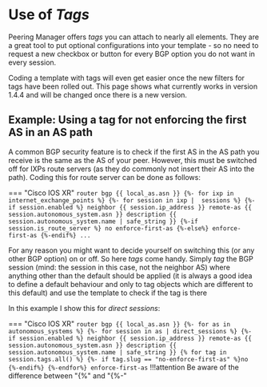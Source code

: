 # Use of _Tags_
Peering Manager offers _tags_ you can attach to nearly all elements. They are a great tool to put optional configurations into your template - so no need to request a new checkbox or button for every BGP option you do not want in every session.

Coding a template with tags will even get easier once the new filters for tags have been rolled out. This page shows what currently works in version 1.4.4 and will be changed once there is a new version.

## Example: Using a tag for not enforcing the first AS in an AS path
A common BGP security feature is to check if the first AS in the AS path you receive is the same as the AS of your peer. However, this must be switched off for IXPs route servers (as they do commonly not insert their AS into the path). Coding this for route server can be done as follows:

=== "Cisco IOS XR"
    ```
    router bgp {{ local_as.asn }}
    {%- for ixp in internet_exchange_points %}
      {%- for session in ixp |  sessions %}
        {%- if session.enabled %}
        neighbor {{ session.ip_address }}
        remote-as {{ session.autonomous_system.asn }}
        description {{ session.autonomous_system.name | safe_string }}
        {%-if session.is_route_server %}
        no enforce-first-as
        {%-else%}
        enforce-first-as
        {%-endif%}
        ...
    ```

For any reason you might want to decide yourself on switching this (or any other BGP option) on or off. So here _tags_ come handy. Simply _tag_ the BGP session (mind: the session in this case, not the neighbor AS) where anything other than the default should be applied (it is always a good idea to define a default behaviour and only to tag objects which are different to this default) and use the template to check if the tag is there

In this example I show this for _direct sessions_:

=== "Cisco IOS XR"
    ```
    router bgp {{ local_as.asn }}
    {%- for as in autonomous_systems %}
      {%- for session in as | direct_sessions %}
        {%- if session.enabled %}
        neighbor {{ session.ip_address }}
        remote-as {{ session.autonomous_system.asn }}
        description {{ session.autonomous_system.name | safe_string }}
        {% for tag in session.tags.all() %}
  	     {%- if tag.slug == "no-enforce-first-as" %}no {%-endif%}
        {%-endfor%} enforce-first-as
    ```
    !!!attention
        Be aware of the difference between "{%" and "{%-"
